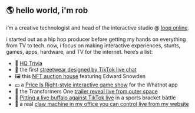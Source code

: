 ## 🌎 hello world, i'm rob

i’m a creative technologist and head of the interactive studio @ [loop online](https://loop.online/).

i started out as a hip hop producer before getting my hands on everything from TV to tech. now, i focus on making interactive experiences, stunts, games, apps, hardware, and TV for the internet. here’s a list:

- 📱 [HQ Trivia](https://www.youtube.com/watch?v=kqoJH_zBqrw)
- 👟 the first [streetwear designed by TikTok live chat](https://loop.online/work/spk)
- 🖼️ this [NFT auction house](https://loop.online/work/pleasrhouse) featuring Edward Snowden
- 💵 a [Price Is Right-style interactive game show](https://loop.online/work/whatnot) for the Whatnot app
- 📡 the Transformers One [trailer reveal live from outer space](https://loop.online/work/paramount-transformers-one)
- 🦬 [Pitting a live buffalo against TikTok live](https://loop.online/work/buffalo-wild-wings-beat-the-buffalo) in a sports bracket battle
- 🧸 a real [claw machine in my office you can control live from my website](https://loop.online/claw)
